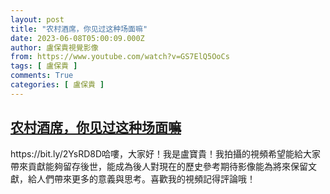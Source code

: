 ```yaml
---
layout: post
title: "农村酒席，你见过这种场面嘛"
date: 2023-06-08T05:00:09.000Z
author: 盧保貴視覺影像
from: https://www.youtube.com/watch?v=GS7ElQ5OoCs
tags: [ 盧保貴 ]
comments: True
categories: [ 盧保貴 ]
---
```

<!--1686200409000-->
[农村酒席，你见过这种场面嘛](https://www.youtube.com/watch?v=GS7ElQ5OoCs)
------

<div>
https://bit.ly/2YsRD8D哈嘍，大家好！我是盧寶貴！我拍攝的視頻希望能給大家帶來貢獻能夠留存後世，能成為後人對現在的歷史參考期待影像能為將來保留文獻，給人們帶來更多的意義與思考。喜歡我的視頻記得評論哦！
</div>
